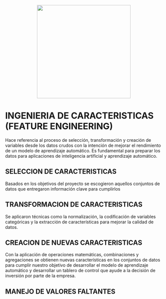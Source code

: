 <p align="center">
<img src="https://img2.rtve.es/v/5427304?w=1600&preview=1572458814211.jpg"  height=300>
</p>

# INGENIERIA DE CARACTERISTICAS (FEATURE ENGINEERING)

Hace referencia al proceso de selección, transformación y creación de variables desde los datos crudos con la intención de mejorar el rendimiento de un modelo de aprendizaje automático. Es fundamental para preparar los datos para aplicaciones de inteligencia artificial y aprendizaje automático.

## SELECCION DE CARACTERISTICAS

Basados en los objetivos del proyecto se escogieron aquellos conjuntos de datos que entregaron información clave para cumplirlos

## TRANSFORMACION DE CARACTERISTICAS

Se aplicaron técnicas como la normalización, la codificación de variables categóricas y la extracción de características para mejorar la calidad de datos.

## CREACION DE NUEVAS CARACTERISTICAS

Con la aplicación de operaciones matemáticas, combinaciones y agregaciones se obtienen nuevas características en los conjuntos de datos para cumplir nuestro objetivo de desarrollar el modelo de aprendizaje automático y desarrollar un tablero de control que ayude a la decisión de inversión por parte de la empresa.

## MANEJO DE VALORES FALTANTES

